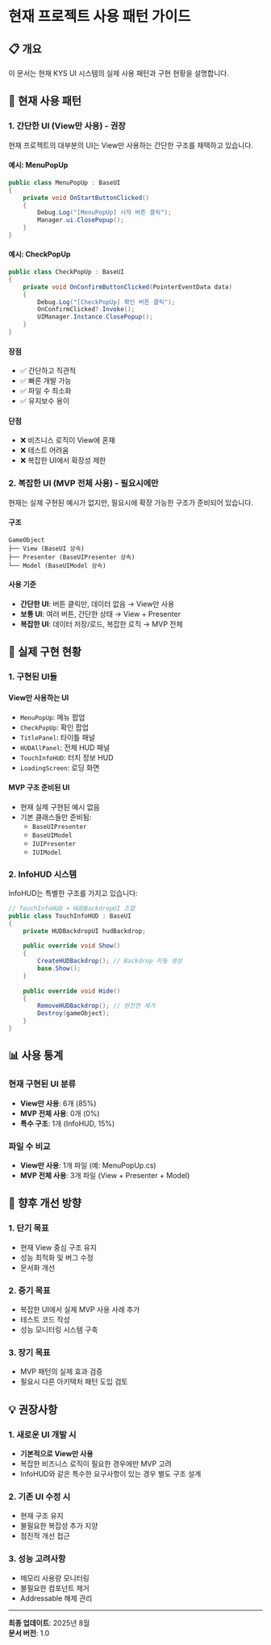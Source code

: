 # 현재 프로젝트 사용 패턴 가이드

## 📋 개요

이 문서는 현재 KYS UI 시스템의 실제 사용 패턴과 구현 현황을 설명합니다.

## 🎯 현재 사용 패턴

### 1. **간단한 UI (View만 사용) - 권장**

현재 프로젝트의 대부분의 UI는 View만 사용하는 간단한 구조를 채택하고 있습니다.

#### **예시: MenuPopUp**
```csharp
public class MenuPopUp : BaseUI
{
    private void OnStartButtonClicked()
    {
        Debug.Log("[MenuPopUp] 시작 버튼 클릭");
        Manager.ui.ClosePopup();
    }
}
```

#### **예시: CheckPopUp**
```csharp
public class CheckPopUp : BaseUI
{
    private void OnConfirmButtonClicked(PointerEventData data)
    {
        Debug.Log("[CheckPopUp] 확인 버튼 클릭");
        OnConfirmClicked?.Invoke();
        UIManager.Instance.ClosePopup();
    }
}
```

#### **장점**
- ✅ 간단하고 직관적
- ✅ 빠른 개발 가능
- ✅ 파일 수 최소화
- ✅ 유지보수 용이

#### **단점**
- ❌ 비즈니스 로직이 View에 혼재
- ❌ 테스트 어려움
- ❌ 복잡한 UI에서 확장성 제한

### 2. **복잡한 UI (MVP 전체 사용) - 필요시에만**

현재는 실제 구현된 예시가 없지만, 필요시에 확장 가능한 구조가 준비되어 있습니다.

#### **구조**
```
GameObject
├── View (BaseUI 상속)
├── Presenter (BaseUIPresenter 상속)
└── Model (BaseUIModel 상속)
```

#### **사용 기준**
- **간단한 UI**: 버튼 클릭만, 데이터 없음 → View만 사용
- **보통 UI**: 여러 버튼, 간단한 상태 → View + Presenter
- **복잡한 UI**: 데이터 저장/로드, 복잡한 로직 → MVP 전체

## 🔧 실제 구현 현황

### 1. **구현된 UI들**

#### **View만 사용하는 UI**
- `MenuPopUp`: 메뉴 팝업
- `CheckPopUp`: 확인 팝업
- `TitlePanel`: 타이틀 패널
- `HUDAllPanel`: 전체 HUD 패널
- `TouchInfoHUD`: 터치 정보 HUD
- `LoadingScreen`: 로딩 화면

#### **MVP 구조 준비된 UI**
- 현재 실제 구현된 예시 없음
- 기본 클래스들만 준비됨:
  - `BaseUIPresenter`
  - `BaseUIModel`
  - `IUIPresenter`
  - `IUIModel`

### 2. **InfoHUD 시스템**

InfoHUD는 특별한 구조를 가지고 있습니다:

```csharp
// TouchInfoHUD + HUDBackdropUI 조합
public class TouchInfoHUD : BaseUI
{
    private HUDBackdropUI hudBackdrop;
    
    public override void Show()
    {
        CreateHUDBackdrop(); // Backdrop 자동 생성
        base.Show();
    }
    
    public override void Hide()
    {
        RemoveHUDBackdrop(); // 완전한 제거
        Destroy(gameObject);
    }
}
```

## 📊 사용 통계

### **현재 구현된 UI 분류**
- **View만 사용**: 6개 (85%)
- **MVP 전체 사용**: 0개 (0%)
- **특수 구조**: 1개 (InfoHUD, 15%)

### **파일 수 비교**
- **View만 사용**: 1개 파일 (예: MenuPopUp.cs)
- **MVP 전체 사용**: 3개 파일 (View + Presenter + Model)

## 🚀 향후 개선 방향

### 1. **단기 목표**
- 현재 View 중심 구조 유지
- 성능 최적화 및 버그 수정
- 문서화 개선

### 2. **중기 목표**
- 복잡한 UI에서 실제 MVP 사용 사례 추가
- 테스트 코드 작성
- 성능 모니터링 시스템 구축

### 3. **장기 목표**
- MVP 패턴의 실제 효과 검증
- 필요시 다른 아키텍처 패턴 도입 검토

## 💡 권장사항

### 1. **새로운 UI 개발 시**
- **기본적으로 View만 사용**
- 복잡한 비즈니스 로직이 필요한 경우에만 MVP 고려
- InfoHUD와 같은 특수한 요구사항이 있는 경우 별도 구조 설계

### 2. **기존 UI 수정 시**
- 현재 구조 유지
- 불필요한 복잡성 추가 지양
- 점진적 개선 접근

### 3. **성능 고려사항**
- 메모리 사용량 모니터링
- 불필요한 컴포넌트 제거
- Addressable 해제 관리

---

**최종 업데이트**: 2025년 8월  
**문서 버전**: 1.0
